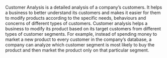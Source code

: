 Customer Analysis is a detailed analysis of a company’s customers. It helps a business to better understand its customers and makes it easier for them to modify products according to the specific needs, behaviours and concerns of different types of customers. Customer analysis helps a business to modify its product based on its target customers from different types of customer segments. For example, instead of spending money to market a new product to every customer in the company’s database, a company can analyze which customer segment is most likely to buy the product and then market the product only on that particular segment.

